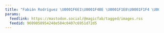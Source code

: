 ```yaml
---
title: "Fabián Rodríguez \U0001F6E1\U0001F4BE \U0001F1E8\U0001F1F4 \U0001F334"
params:
  feedlink: https://mastodon.social/@magicfab/tagged/images.rss
  feedid: 9609050954248e584c0407c6951d72d5
---
```

